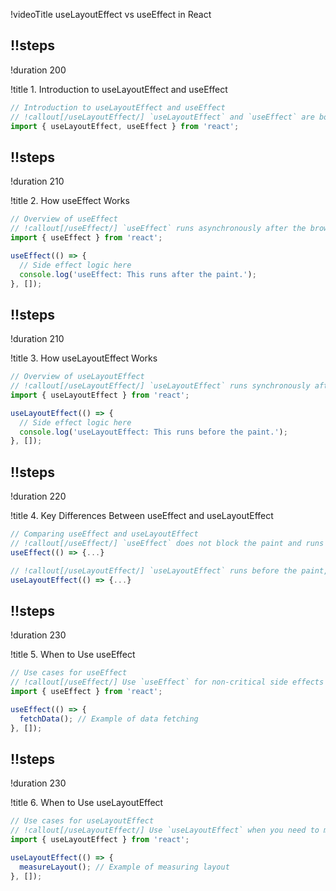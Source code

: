 !videoTitle useLayoutEffect vs useEffect in React

## !!steps

!duration 200

!title 1. Introduction to useLayoutEffect and useEffect

```ts ! react/src/hooks/useLayoutEffect.ts
// Introduction to useLayoutEffect and useEffect
// !callout[/useLayoutEffect/] `useLayoutEffect` and `useEffect` are both hooks in React for handling side effects, but they have different timing and use cases.
import { useLayoutEffect, useEffect } from 'react';
```

## !!steps

!duration 210

!title 2. How useEffect Works

```ts ! react/src/hooks/useEffect.ts
// Overview of useEffect
// !callout[/useEffect/] `useEffect` runs asynchronously after the browser has painted the UI. It's ideal for side effects that don’t need to block the visual update.
import { useEffect } from 'react';

useEffect(() => {
  // Side effect logic here
  console.log('useEffect: This runs after the paint.');
}, []);
```

## !!steps

!duration 210

!title 3. How useLayoutEffect Works

```ts ! react/src/hooks/useLayoutEffect.ts
// Overview of useLayoutEffect
// !callout[/useLayoutEffect/] `useLayoutEffect` runs synchronously after DOM mutations but before the browser paints. This ensures updates are reflected immediately.
import { useLayoutEffect } from 'react';

useLayoutEffect(() => {
  // Side effect logic here
  console.log('useLayoutEffect: This runs before the paint.');
}, []);
```

## !!steps

!duration 220

!title 4. Key Differences Between useEffect and useLayoutEffect

```ts ! react/src/hooks/comparison.ts
// Comparing useEffect and useLayoutEffect
// !callout[/useEffect/] `useEffect` does not block the paint and runs after it
useEffect(() => {...}

// !callout[/useLayoutEffect/] `useLayoutEffect` runs before the paint, blocking it if necessary.
useLayoutEffect(() => {...}
```

## !!steps

!duration 230

!title 5. When to Use useEffect

```ts ! react/src/hooks/useEffect.ts
// Use cases for useEffect
// !callout[/useEffect/] Use `useEffect` for non-critical side effects like data fetching, subscriptions, or timers where blocking the paint is not necessary.
import { useEffect } from 'react';

useEffect(() => {
  fetchData(); // Example of data fetching
}, []);
```

## !!steps

!duration 230

!title 6. When to Use useLayoutEffect

```ts ! react/src/hooks/useLayoutEffect.ts
// Use cases for useLayoutEffect
// !callout[/useLayoutEffect/] Use `useLayoutEffect` when you need to make sure DOM updates are completed before the browser paints, such as for layout measurements or animations.
import { useLayoutEffect } from 'react';

useLayoutEffect(() => {
  measureLayout(); // Example of measuring layout
}, []);
```